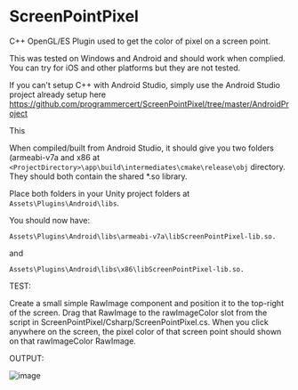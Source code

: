 # ScreenPointPixel
C++ OpenGL/ES Plugin used to get the color of pixel on a screen point.

This was tested on Windows and Android and should work when complied. You can try for iOS and other platforms but they are not tested.

If you can't setup C++ with Android Studio, simply use the Android Studio project already setup here 
https://github.com/programmercert/ScreenPointPixel/tree/master/AndroidProject

This 

When compiled/built from Android Studio, it should give you two 
folders (armeabi-v7a and x86 at ```<ProjectDirectory>\app\build\intermediates\cmake\release\obj``` directory. They should both contain the shared *.so library. 

Place both folders in your Unity project folders at ```Assets\Plugins\Android\libs```.

You should now have:

```
Assets\Plugins\Android\libs\armeabi-v7a\libScreenPointPixel-lib.so.
```

and

```
Assets\Plugins\Android\libs\x86\libScreenPointPixel-lib.so.
```

TEST:

Create a small simple RawImage component and position it to the top-right of the screen. 
Drag that RawImage to the rawImageColor slot from the script in ScreenPointPixel/Csharp/ScreenPointPixel.cs. When you click anywhere on the screen, 
the pixel color of that screen point should shown on that rawImageColor RawImage.


OUTPUT:

![image](https://github.com/programmercert/ScreenPointPixel/blob/master/OUT_PUT.gif)
